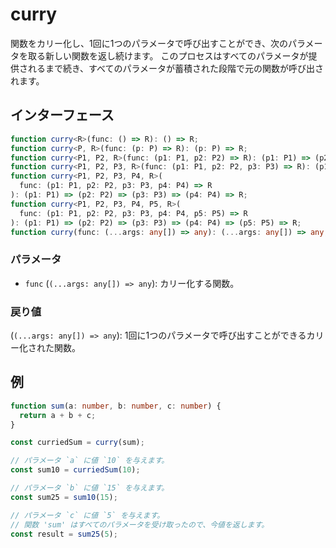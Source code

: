 # curry

関数をカリー化し、1回に1つのパラメータで呼び出すことができ、次のパラメータを取る新しい関数を返し続けます。
このプロセスはすべてのパラメータが提供されるまで続き、すべてのパラメータが蓄積された段階で元の関数が呼び出されます。

## インターフェース

```typescript
function curry<R>(func: () => R): () => R;
function curry<P, R>(func: (p: P) => R): (p: P) => R;
function curry<P1, P2, R>(func: (p1: P1, p2: P2) => R): (p1: P1) => (p2: P2) => R;
function curry<P1, P2, P3, R>(func: (p1: P1, p2: P2, p3: P3) => R): (p1: P1) => (p2: P2) => (p3: P3) => R;
function curry<P1, P2, P3, P4, R>(
  func: (p1: P1, p2: P2, p3: P3, p4: P4) => R
): (p1: P1) => (p2: P2) => (p3: P3) => (p4: P4) => R;
function curry<P1, P2, P3, P4, P5, R>(
  func: (p1: P1, p2: P2, p3: P3, p4: P4, p5: P5) => R
): (p1: P1) => (p2: P2) => (p3: P3) => (p4: P4) => (p5: P5) => R;
function curry(func: (...args: any[]) => any): (...args: any[]) => any;
```

### パラメータ

- `func` (`(...args: any[]) => any`): カリー化する関数。

### 戻り値

(`(...args: any[]) => any`): 1回に1つのパラメータで呼び出すことができるカリー化された関数。

## 例

```typescript
function sum(a: number, b: number, c: number) {
  return a + b + c;
}

const curriedSum = curry(sum);

// パラメータ `a` に値 `10` を与えます。
const sum10 = curriedSum(10);

// パラメータ `b` に値 `15` を与えます。
const sum25 = sum10(15);

// パラメータ `c` に値 `5` を与えます。
// 関数 'sum' はすべてのパラメータを受け取ったので、今値を返します。
const result = sum25(5);
```

